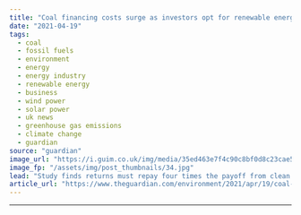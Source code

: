 ```yaml
---
title: "Coal financing costs surge as investors opt for renewable energy"
date: "2021-04-19"
tags: 
  - coal
  - fossil fuels
  - environment
  - energy
  - energy industry
  - renewable energy
  - business
  - wind power
  - solar power
  - uk news
  - greenhouse gas emissions
  - climate change
  - guardian
source: "guardian"
image_url: "https://i.guim.co.uk/img/media/35ed463e7f4c90c8bf0d8c23cae5bb0c3583796a/0_1341_4200_2520/master/4200.jpg?width=460&quality=85&auto=format&fit=max&s=e1c5945e12b2315be88e87a9d11db4dc"
image_fp: "/assets/img/post_thumbnails/34.jpg"
lead: "Study finds returns must repay four times the payoff from clean energy investment to justify escalating risk Coal financing costs have surged over the last decade as investors demand returns four times as high as the payoff required from renewable en..."
article_url: "https://www.theguardian.com/environment/2021/apr/19/coal-financing-costs-surge-as-investors-opt-for-renewable-energy"
---
```


---
